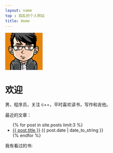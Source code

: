 ```yaml
---
layout: name
top : 捣乱的个人网站
title: Home
---
```


<img class='inset right' src='/images/daoluan.png' title='daoluan' width='120px' />

欢迎
=====
男，程序员，关注 c++，平时喜欢读书，写作和吉他。

最近的文章：
<p>
<ul class="compact recent">
{% for post in site.posts limit:3 %}
<li>
	<a href="{{ post.url }}" title="{{ post.title }}">{{ post.title }}</a>
	<span>{{ post.date | date_to_string }}</span> 
</li>
{% endfor %}
</ul>
</p>

我有看过的书:

<script type="text/javascript" src="http://www.douban.com/service/badge/daoluan/?selection=random&amp;picsize=medium&amp;hideself=on&amp;show=collection&amp;n=4&amp;hidelogo=on&amp;cat=book&amp;columns=4"></script>
